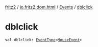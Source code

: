 [fritz2](../../index.md) / [io.fritz2.dom.html](../index.md) / [Events](index.md) / [dblclick](./dblclick.md)

# dblclick

`val dblclick: `[`EventType`](../-event-type/index.md)`<`[`MouseEvent`](https://kotlinlang.org/api/latest/jvm/stdlib/org.w3c.dom.events/-mouse-event/index.html)`>`